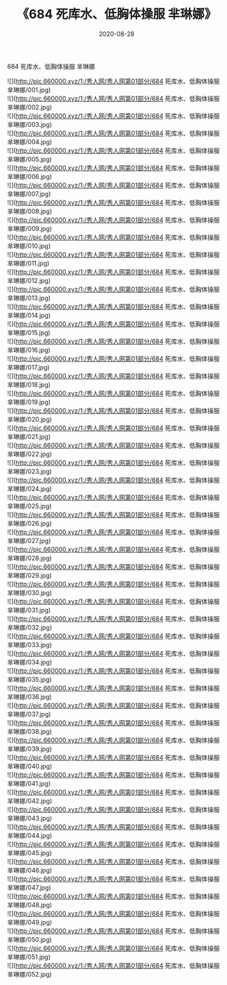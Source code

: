 ﻿---
layout: post
title:  《684 死库水、低胸体操服 芈琳娜》
date:   2020-08-28
img: http://pic.660000.xyz/1:/秀人网/秀人网第01部分/684 死库水、低胸体操服 芈琳娜/000.jpg
categories: [美女, 清纯, 唯美]
---

684 死库水、低胸体操服 芈琳娜

  ![](http://pic.660000.xyz/1:/秀人网/秀人网第01部分/684 死库水、低胸体操服 芈琳娜/001.jpg) <br> ![](http://pic.660000.xyz/1:/秀人网/秀人网第01部分/684 死库水、低胸体操服 芈琳娜/002.jpg) <br> ![](http://pic.660000.xyz/1:/秀人网/秀人网第01部分/684 死库水、低胸体操服 芈琳娜/003.jpg) <br> ![](http://pic.660000.xyz/1:/秀人网/秀人网第01部分/684 死库水、低胸体操服 芈琳娜/004.jpg) <br> ![](http://pic.660000.xyz/1:/秀人网/秀人网第01部分/684 死库水、低胸体操服 芈琳娜/005.jpg) <br> ![](http://pic.660000.xyz/1:/秀人网/秀人网第01部分/684 死库水、低胸体操服 芈琳娜/006.jpg) <br> ![](http://pic.660000.xyz/1:/秀人网/秀人网第01部分/684 死库水、低胸体操服 芈琳娜/007.jpg) <br> ![](http://pic.660000.xyz/1:/秀人网/秀人网第01部分/684 死库水、低胸体操服 芈琳娜/008.jpg) <br> ![](http://pic.660000.xyz/1:/秀人网/秀人网第01部分/684 死库水、低胸体操服 芈琳娜/009.jpg) <br> ![](http://pic.660000.xyz/1:/秀人网/秀人网第01部分/684 死库水、低胸体操服 芈琳娜/010.jpg) <br> ![](http://pic.660000.xyz/1:/秀人网/秀人网第01部分/684 死库水、低胸体操服 芈琳娜/011.jpg) <br> ![](http://pic.660000.xyz/1:/秀人网/秀人网第01部分/684 死库水、低胸体操服 芈琳娜/012.jpg) <br> ![](http://pic.660000.xyz/1:/秀人网/秀人网第01部分/684 死库水、低胸体操服 芈琳娜/013.jpg) <br> ![](http://pic.660000.xyz/1:/秀人网/秀人网第01部分/684 死库水、低胸体操服 芈琳娜/014.jpg) <br> ![](http://pic.660000.xyz/1:/秀人网/秀人网第01部分/684 死库水、低胸体操服 芈琳娜/015.jpg) <br> ![](http://pic.660000.xyz/1:/秀人网/秀人网第01部分/684 死库水、低胸体操服 芈琳娜/016.jpg) <br> ![](http://pic.660000.xyz/1:/秀人网/秀人网第01部分/684 死库水、低胸体操服 芈琳娜/017.jpg) <br> ![](http://pic.660000.xyz/1:/秀人网/秀人网第01部分/684 死库水、低胸体操服 芈琳娜/018.jpg) <br> ![](http://pic.660000.xyz/1:/秀人网/秀人网第01部分/684 死库水、低胸体操服 芈琳娜/019.jpg) <br> ![](http://pic.660000.xyz/1:/秀人网/秀人网第01部分/684 死库水、低胸体操服 芈琳娜/020.jpg) <br> ![](http://pic.660000.xyz/1:/秀人网/秀人网第01部分/684 死库水、低胸体操服 芈琳娜/021.jpg) <br> ![](http://pic.660000.xyz/1:/秀人网/秀人网第01部分/684 死库水、低胸体操服 芈琳娜/022.jpg) <br> ![](http://pic.660000.xyz/1:/秀人网/秀人网第01部分/684 死库水、低胸体操服 芈琳娜/023.jpg) <br> ![](http://pic.660000.xyz/1:/秀人网/秀人网第01部分/684 死库水、低胸体操服 芈琳娜/024.jpg) <br> ![](http://pic.660000.xyz/1:/秀人网/秀人网第01部分/684 死库水、低胸体操服 芈琳娜/025.jpg) <br> ![](http://pic.660000.xyz/1:/秀人网/秀人网第01部分/684 死库水、低胸体操服 芈琳娜/026.jpg) <br> ![](http://pic.660000.xyz/1:/秀人网/秀人网第01部分/684 死库水、低胸体操服 芈琳娜/027.jpg) <br> ![](http://pic.660000.xyz/1:/秀人网/秀人网第01部分/684 死库水、低胸体操服 芈琳娜/028.jpg) <br> ![](http://pic.660000.xyz/1:/秀人网/秀人网第01部分/684 死库水、低胸体操服 芈琳娜/029.jpg) <br> ![](http://pic.660000.xyz/1:/秀人网/秀人网第01部分/684 死库水、低胸体操服 芈琳娜/030.jpg) <br> ![](http://pic.660000.xyz/1:/秀人网/秀人网第01部分/684 死库水、低胸体操服 芈琳娜/031.jpg) <br> ![](http://pic.660000.xyz/1:/秀人网/秀人网第01部分/684 死库水、低胸体操服 芈琳娜/032.jpg) <br> ![](http://pic.660000.xyz/1:/秀人网/秀人网第01部分/684 死库水、低胸体操服 芈琳娜/033.jpg) <br> ![](http://pic.660000.xyz/1:/秀人网/秀人网第01部分/684 死库水、低胸体操服 芈琳娜/034.jpg) <br> ![](http://pic.660000.xyz/1:/秀人网/秀人网第01部分/684 死库水、低胸体操服 芈琳娜/035.jpg) <br> ![](http://pic.660000.xyz/1:/秀人网/秀人网第01部分/684 死库水、低胸体操服 芈琳娜/036.jpg) <br> ![](http://pic.660000.xyz/1:/秀人网/秀人网第01部分/684 死库水、低胸体操服 芈琳娜/037.jpg) <br> ![](http://pic.660000.xyz/1:/秀人网/秀人网第01部分/684 死库水、低胸体操服 芈琳娜/038.jpg) <br> ![](http://pic.660000.xyz/1:/秀人网/秀人网第01部分/684 死库水、低胸体操服 芈琳娜/039.jpg) <br> ![](http://pic.660000.xyz/1:/秀人网/秀人网第01部分/684 死库水、低胸体操服 芈琳娜/040.jpg) <br> ![](http://pic.660000.xyz/1:/秀人网/秀人网第01部分/684 死库水、低胸体操服 芈琳娜/041.jpg) <br> ![](http://pic.660000.xyz/1:/秀人网/秀人网第01部分/684 死库水、低胸体操服 芈琳娜/042.jpg) <br> ![](http://pic.660000.xyz/1:/秀人网/秀人网第01部分/684 死库水、低胸体操服 芈琳娜/043.jpg) <br> ![](http://pic.660000.xyz/1:/秀人网/秀人网第01部分/684 死库水、低胸体操服 芈琳娜/044.jpg) <br> ![](http://pic.660000.xyz/1:/秀人网/秀人网第01部分/684 死库水、低胸体操服 芈琳娜/045.jpg) <br> ![](http://pic.660000.xyz/1:/秀人网/秀人网第01部分/684 死库水、低胸体操服 芈琳娜/046.jpg) <br> ![](http://pic.660000.xyz/1:/秀人网/秀人网第01部分/684 死库水、低胸体操服 芈琳娜/047.jpg) <br> ![](http://pic.660000.xyz/1:/秀人网/秀人网第01部分/684 死库水、低胸体操服 芈琳娜/048.jpg) <br> ![](http://pic.660000.xyz/1:/秀人网/秀人网第01部分/684 死库水、低胸体操服 芈琳娜/049.jpg) <br> ![](http://pic.660000.xyz/1:/秀人网/秀人网第01部分/684 死库水、低胸体操服 芈琳娜/050.jpg) <br> ![](http://pic.660000.xyz/1:/秀人网/秀人网第01部分/684 死库水、低胸体操服 芈琳娜/051.jpg) <br> ![](http://pic.660000.xyz/1:/秀人网/秀人网第01部分/684 死库水、低胸体操服 芈琳娜/052.jpg) <br>